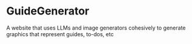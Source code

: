 # GuideGenerator
A website that uses LLMs and image generators cohesively to generate graphics that represent guides, to-dos, etc
